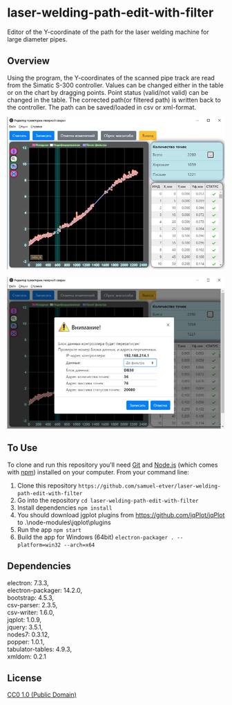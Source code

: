 # laser-welding-path-edit-with-filter

Editor of the Y-coordinate of the path for the laser welding machine for large diameter pipes.

## Overview
Using the program, the Y-coordinates of the scanned pipe track are read from the Simatic S-300 controller.
Values can be changed either in the table or on the chart by dragging points.
Point status (valid/not valid) can be changed in the table.
The corrected path(or filtered path) is written back to the controller.
The path can be saved/loaded in csv or xml-format.<br>

![](Screenshots/image1.jpg)

![](Screenshots/image2.jpg)


## To Use

To clone and run this repository you'll need [Git](https://git-scm.com) and [Node.js](https://nodejs.org/en/download/) (which comes with [npm](http://npmjs.com)) installed on your computer. From your command line:

1. Clone this repository ```https://github.com/samuel-etver/laser-welding-path-edit-with-filter```
2. Go into the repository ```cd laser-welding-path-edit-with-filter```
3. Install dependencies ```npm install```
4. You should download jgplot plugins from https://github.com/jqPlot/jqPlot to .\node-modules\jqplot\plugins
5. Run the app ```npm start```
6. Build the app for Windows (64bit) ```electron-packager . --platform=win32 --arch=x64```
  
## Dependencies

electron: 7.3.3,<br>
electron-packager: 14.2.0,<br>
bootstrap: 4.5.3,<br>
csv-parser: 2.3.5,<br>
csv-writer: 1.6.0,<br>
jqplot: 1.0.9,<br>
jquery: 3.5.1,<br>
nodes7: 0.3.12,<br>
popper: 1.0.1,<br>
tabulator-tables: 4.9.3,<br>
xmldom: 0.2.1<br>

## License

[CC0 1.0 (Public Domain)](./LICENSE)
